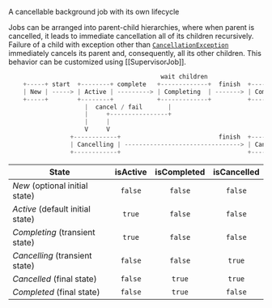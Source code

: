 A cancellable background job with its own lifecycle

Jobs can be arranged into parent-child hierarchies, where when parent is cancelled, it leads to immediate cancellation all of its children recursively. Failure of a child with exception other than [`CancellationException`](https://kotlinlang.org/api/kotlinx.coroutines/kotlinx-coroutines-core/kotlinx.coroutines/-cancellation-exception/) immediately cancels its parent and, consequently, all its other children. This behavior can be customized using [[SupervisorJob]].

```kotlin
                                          wait children
    +-----+ start  +--------+ complete   +-------------+  finish  +-----------+
    | New | -----> | Active | ---------> | Completing  | -------> | Completed |
    +-----+        +--------+            +-------------+          +-----------+
                     |  cancel / fail       |
                     |     +----------------+
                     |     |
                     V     V
                 +------------+                           finish  +-----------+
                 | Cancelling | --------------------------------> | Cancelled |
                 +------------+                                   +-----------+
```

| State                            | isActive | isCompleted | isCancelled |
| -------------------------------- | :------: | :---------: | :---------: |
| _New_ (optional initial state)   | `false`  |   `false`   |   `false`   |
| _Active_ (default initial state) |  `true`  |   `false`   |   `false`   |
| _Completing_ (transient state)   |  `true`  |   `false`   |   `false`   |
| _Cancelling_ (transient state)   | `false`  |   `false`   |   `true`    |
| _Cancelled_ (final state)        | `false`  |   `true`    |   `true`    |
| _Completed_ (final state)        | `false`  |   `true`    |   `false`   |
